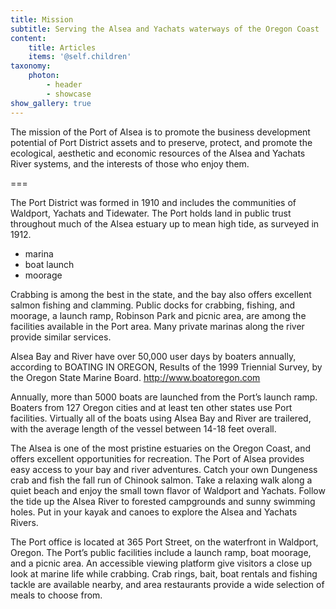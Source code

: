```yaml
---
title: Mission
subtitle: Serving the Alsea and Yachats waterways of the Oregon Coast
content:
    title: Articles
    items: '@self.children'
taxonomy:
    photon:
        - header
        - showcase
show_gallery: true
---
```


The mission of the Port of Alsea is to promote the business development potential of Port District assets and to preserve, protect, and promote the ecological, aesthetic and economic resources of the Alsea and Yachats River systems, and the interests of those who enjoy them.

===

The Port District was formed in 1910 and includes the communities of Waldport, Yachats and Tidewater. The Port holds land in public trust throughout much of the Alsea estuary up to mean high tide, as surveyed in 1912.

- marina
- boat launch
- moorage

Crabbing is among the best in the state, and the bay also offers excellent salmon fishing and clamming.   Public docks for crabbing, fishing, and moorage, a launch ramp, Robinson Park and picnic area, are among the facilities available in the Port area.  Many private marinas along the river provide similar services.

Alsea Bay and River have over 50,000 user days by boaters annually, according to BOATING IN OREGON, Results of the 1999 Triennial Survey, by the Oregon State Marine Board.  http://www.boatoregon.com

Annually, more than 5000 boats are launched from the Port’s launch ramp.  Boaters from 127 Oregon cities and at least ten other states use Port facilities. Virtually all of the boats using Alsea Bay and River are trailered, with the average length of the vessel between 14-18 feet overall.

The Alsea is one of the most pristine estuaries on the Oregon Coast, and offers excellent opportunities for recreation. The Port of Alsea provides easy access to your bay and river adventures. Catch your own Dungeness crab and fish the fall run of Chinook salmon. Take a relaxing walk along a quiet beach and enjoy the small town flavor of Waldport and Yachats. Follow the tide up the Alsea River to forested campgrounds and sunny swimming holes.  Put in your kayak and canoes to explore the Alsea and Yachats Rivers.

The Port office is located at 365 Port Street, on the waterfront in Waldport, Oregon.  The Port’s public facilities include a launch ramp, boat moorage, and a picnic area. An accessible viewing platform give visitors a close up look at marine life while crabbing. Crab rings, bait, boat rentals and fishing tackle are available nearby, and area restaurants provide a wide selection of meals to choose from.
